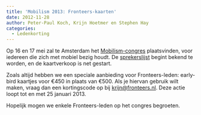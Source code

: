 ```yaml
---
title: 'Mobilism 2013: Fronteers-kaarten'
date: 2012-11-28
author: Peter-Paul Koch, Krijn Hoetmer en Stephen Hay
categories:
  - Ledenkorting
---
```


Op 16 en 17 mei zal te Amsterdam het [Mobilism-congres](http://mobilism.nl/2013) plaatsvinden, voor iedereen die zich met mobiel bezig houdt. De [sprekerslijst](http://mobilism.nl/2013/programme) begint bekend te worden, en de kaartverkoop is net gestart.

Zoals altijd hebben we een speciale aanbieding voor Fronteers-leden: early-bird kaartjes voor €450 in plaats van €500. Als je hiervan gebruik wilt maken, vraag dan een kortingscode op bij <krijn@fronteers.nl>. Deze actie loopt tot en met 25 januari 2013.

Hopelijk mogen we enkele Fronteers-leden op het congres begroeten.
